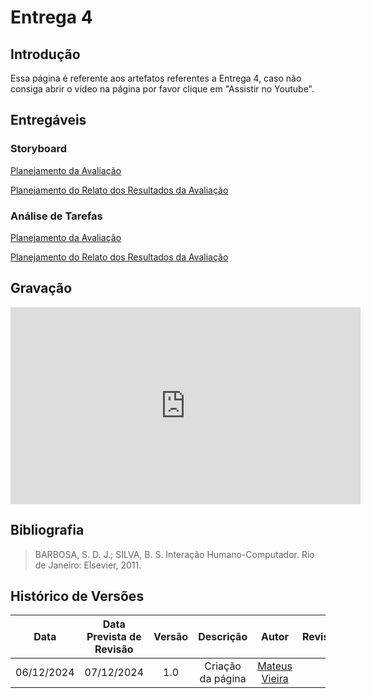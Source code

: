 # Entrega 4

## Introdução

Essa página é referente aos artefatos referentes a Entrega 4, caso não consiga abrir o vídeo na página por favor clique em "Assistir no Youtube".

## Entregáveis

### Storyboard

[Planejamento da Avaliação](../../design_avaliacao_desenvolvimento/nivel01/storyboard//planejamento_avaliacao.md)

[Planejamento do Relato dos Resultados da Avaliação](../../design_avaliacao_desenvolvimento/nivel01/storyboard//planejamento_relato_resultados_avaliacao.md)

### Análise de Tarefas

[Planejamento da Avaliação](../../design_avaliacao_desenvolvimento/nivel01/analise_de_tarefas/planejamento_avaliacao.md)

[Planejamento do Relato dos Resultados da Avaliação](../../design_avaliacao_desenvolvimento/nivel01/analise_de_tarefas/planejamento_relato_resultados_avaliacao.md)

## Gravação

<iframe width="560" height="315" src="https://www.youtube.com/embed/BDSHmSowZpc" frameborder="0" allowfullscreen></iframe>

## Bibliografia

<!-- livro utilizado pelo professor na disciplina. -->

> BARBOSA, S. D. J.; SILVA, B. S. Interação Humano-Computador. Rio de Janeiro: Elsevier, 2011.

## Histórico de Versões

|    Data    | Data Prevista de Revisão | Versão |     Descrição     |                   Autor                    | Revisor |
| :--------: | :----------------------: | :----: | :---------------: | :----------------------------------------: | :-----: |
| 06/12/2024 |        07/12/2024        |  1.0   | Criação da página | [Mateus Vieira](https://github.com/matix0) |         |
